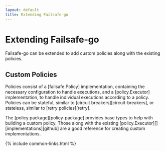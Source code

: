 ```yaml
---
layout: default
title: Extending Failsafe-go
---
```


# Extending Failsafe-go

Failsafe-go can be extended to add custom policies along with the existing policies.

## Custom Policies

Policies consist of a [failsafe.Policy] implementation, containing the necessary configuration to handle executions, and a [policy.Executor] implementation, to handle individual executions according to a policy. Policies can be stateful, similar to [circuit breakers][circuit-breakers], or stateless, similar to [retry policies][retry].

The [policy package][policy-package] provides base types to help with building a custom policy. Those along with the existing [policy.Executor][] [implementations][github] are a good reference for creating custom implementations.

{% include common-links.html %}